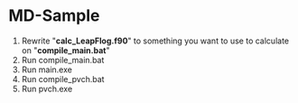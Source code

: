 # MD-Sample

1. Rewrite "**calc_LeapFlog.f90**" to something you want to use to calculate on "**compile_main.bat**"
2. Run compile_main.bat
3. Run main.exe
4. Run compile_pvch.bat
5. Run pvch.exe
